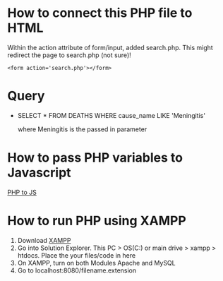 
# How to connect this PHP file to HTML
Within the action attribute of form/input, added search.php.
This might redirect the page to search.php (not sure)!

```
<form action='search.php'></form>
```

# Query
- SELECT * FROM DEATHS WHERE cause_name LIKE 'Meningitis'

	where Meningitis is the passed in parameter

# How to pass PHP variables to Javascript
[PHP to JS](https://stackoverflow.com/questions/23740548/how-to-pass-variables-and-data-from-php-to-javascript)

# How to run PHP using XAMPP
1. Download [XAMPP](https://www.apachefriends.org/index.html)
2. Go into Solution Explorer. This PC > OS(C:) or main drive > xampp > htdocs. Place the your files/code in here
3. On XAMPP, turn on both Modules Apache and MySQL
4. Go to localhost:8080/filename.extension
